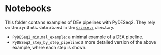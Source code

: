 # Notebooks

This folder contains examples of DEA pipelines with PyDESeq2. They rely on the synthetic data stored in the [`datasets`](../datasets/README.md) directory.

- `PyDESeq2_minimal_example`: a minimal example of a DEA pipeline.
- `PyDESeq2_step_by_step_pipeline`: a more detailed version of the above example, where each step is shown.

